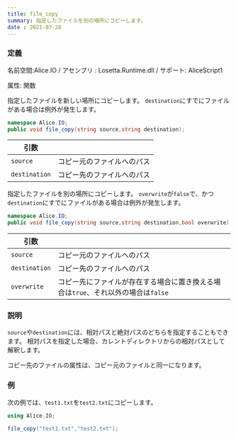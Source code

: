 ```yaml
---
title: file_copy
summary: 指定したファイルを別の場所にコピーします。
date : 2021-07-28
---
```

### 定義
名前空間:Alice.IO / アセンブリ : Losetta.Runtime.dll / サポート: AliceScript1

属性: 関数

指定したファイルを新しい場所にコピーします。
`destination`にすでにファイルがある場合は例外が発生します。

```cs title="AliceScript"
namespace Alice.IO;
public void file_copy(string source,string destination);
```

|引数| |
|-|-|
|`source`|コピー元のファイルへのパス|
|`destination`|コピー先のファイルへのパス|

指定したファイルを別の場所にコピーします。
`overwrite`が`false`で、かつ`destination`にすでにファイルがある場合は例外が発生します。

```cs title="AliceScript"
namespace Alice.IO;
public void file_copy(string source,string destination,bool overwrite);
```

|引数| |
|-|-|
|`source`|コピー元のファイルへのパス|
|`destination`|コピー先のファイルへのパス|
|`overwrite`|コピー先にファイルが存在する場合に置き換える場合は`true`、それ以外の場合は`false`|

### 説明
`source`や`destination`には、相対パスと絶対パスのどちらを指定することもできます。
相対パスを指定した場合、カレントディレクトリからの相対パスとして解釈します。

コピー先のファイルの属性は、コピー元のファイルと同一になります。
### 例
次の例では、`test1.txt`を`test2.txt`にコピーします。

```cs title="AliceScript"
using Alice.IO;

file_copy("test1.txt","test2.txt");
```